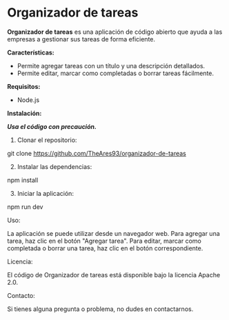# Organizador de tareas

**Organizador de tareas** es una aplicación de código abierto que ayuda a las empresas a gestionar sus tareas de forma eficiente.

**Características:**

* Permite agregar tareas con un título y una descripción detallados.
* Permite editar, marcar como completadas o borrar tareas fácilmente.

**Requisitos:**

* Node.js

**Instalación:**

***Usa el código con precaución.***

1. Clonar el repositorio:

git clone https://github.com/TheAres93/organizador-de-tareas


2. Instalar las dependencias:


npm install


3. Iniciar la aplicación:

npm run dev

Uso:

La aplicación se puede utilizar desde un navegador web. Para agregar una tarea, haz clic en el botón "Agregar tarea". Para editar, marcar como completada o borrar una tarea, haz clic en el botón correspondiente. 

Licencia:

El código de Organizador de tareas está disponible bajo la licencia Apache 2.0.

Contacto:

Si tienes alguna pregunta o problema, no dudes en contactarnos.